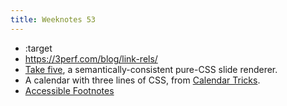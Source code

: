 ```yaml
---
title: Weeknotes 53
---
```

- :target
- https://3perf.com/blog/link-rels/
- [Take five](https://madmurphy.github.io/takefive.css/), a semantically-consistent pure-CSS slide renderer.
- A calendar with three lines of CSS, from [Calendar Tricks](https://calendartricks.com/a-calendar-in-three-lines-of-css/).
- [Accessible Footnotes](https://www.sitepoint.com/accessible-footnotes-css/)
 
